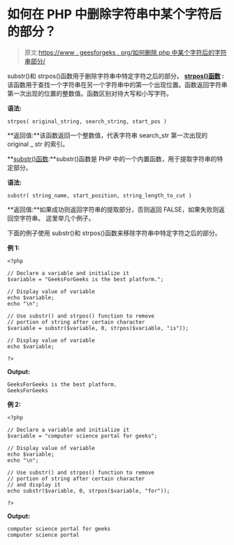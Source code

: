 # 如何在 PHP 中删除字符串中某个字符后的部分？

> 原文:[https://www . geesforgeks . org/如何删除 php 中某个字符后的字符串部分/](https://www.geeksforgeeks.org/how-to-remove-portion-of-a-string-after-a-certain-character-in-php/)

substr()和 strpos()函数用于删除字符串中特定字符之后的部分。
**[strpos()函数](https://www.geeksforgeeks.org/php-strpos-stripos-functions/) :** 该函数用于查找一个字符串在另一个字符串中的第一个出现位置。函数返回字符串第一次出现的位置的整数值。函数区别对待大写和小写字符。

**语法:**

```
strpos( original_string, search_string, start_pos )
```

**返回值:**该函数返回一个整数值，代表字符串 search_str 第一次出现的 original _ str 的索引。

**[substr()函数](https://www.geeksforgeeks.org/php-substr-function/):**substr()函数是 PHP 中的一个内置函数，用于提取字符串的特定部分。

**语法:**

```
substr( string_name, start_position, string_length_to_cut )
```

**返回值:**如果成功则返回字符串的提取部分，否则返回 FALSE，如果失败则返回空字符串。
这里举几个例子。

下面的例子使用 substr()和 strpos()函数来移除字符串中特定字符之后的部分。

**例 1:**

```
<?php

// Declare a variable and initialize it
$variable = "GeeksForGeeks is the best platform.";

// Display value of variable
echo $variable;
echo "\n";

// Use substr() and strpos() function to remove
// portion of string after certain character
$variable = substr($variable, 0, strpos($variable, "is"));

// Display value of variable
echo $variable;

?>
```

**Output:**

```
GeeksForGeeks is the best platform.
GeeksForGeeks

```

**例 2:**

```
<?php

// Declare a variable and initialize it
$variable = "computer science portal for geeks";

// Display value of variable
echo $variable;
echo "\n";

// Use substr() and strpos() function to remove
// portion of string after certain character
// and display it
echo substr($variable, 0, strpos($variable, "for"));

?>
```

**Output:**

```
computer science portal for geeks
computer science portal

```